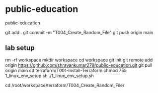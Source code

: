 # public-education
public-education

git add .
git commit -m "T004_Create_Random_File"
git push origin main

## lab setup
rm -rf workspace
mkdir workspace
cd workspace
git init
git remote add origin https://github.com/shravankumar279/public-education.git
git pull origin main
cd terraform/T001-Install-Terraform
chmod 755 1_linux_env_setup.sh
./1_linux_env_setup.sh

cd /root/workspace/terraform/T004_Create_Random_File/





